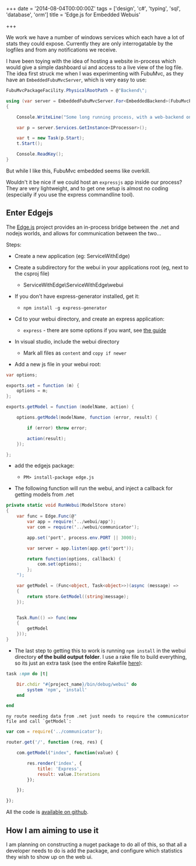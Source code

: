 +++
date = '2014-08-04T00:00:00Z'
tags = ['design', 'c#', 'typing', 'sql', 'database', 'orm']
title = 'Edge.js for Embedded Webuis'

+++

We work we have a number of windows services which each have a lot of stats they could expose.  Currently they are only interrogatable by the logfiles and from any notifications we receive.

I have been toying with the idea of hosting a website in-process which would give a simple dashboard ui and access to a live view of the log file.  The idea first struck me when I was experimenting with FubuMvc, as they have an `EmbeddedFubuMvcServer`, which is very easy to use:

```csharp
FubuMvcPackageFacility.PhysicalRootPath = @"Backend\";

using (var server = EmbeddedFubuMvcServer.For<EmbeddedBackend>(FubuMvcPackageFacility.PhysicalRootPath))
{

    Console.WriteLine("Some long running process, with a web-backend on :5500");

    var p = server.Services.GetInstance<IProcessor>();

    var t = new Task(p.Start);
    t.Start();

    Console.ReadKey();
}
```

But while I like this, FubuMvc embedded seems like overkill.

Wouldn't it be nice if we could host an `expressjs` app inside our process?  They are very lightweight, and to get one setup is almost no coding (especially if you use the express commandline tool).

## Enter Edgejs

The [Edge.js][github-edge] project provides an in-process bridge between the .net and nodejs worlds, and allows for communication between the two...

Steps:

*	Create a new application (eg: ServiceWithEdge)

*	Create a subdirectory for the webui in your applications root (eg, next to the csproj file)
	*	ServiceWithEdge\ServiceWithEdge\webui

*	If you don't have express-generator installed, get it:
	*	`npm install -g express-generator`

*	Cd to your webui directory, and create an express application:
	*	`express` - there are some options if you want, see [the guide][express-generator-guide]

*	In visual studio, include the webui directory
	*	Mark all files as `content` and `copy if newer`

*	Add a new js file in your webui root:

```csharp
var options;

exports.set = function (m) {
    options = m;
};

exports.getModel = function (modelName, action) {

    options.getModel(modelName, function (error, result) {

        if (error) throw error;

        action(result);
    });

};
```

*	add the edgejs package:
	*	`PM> install-package edge.js`

*	The following function will run the webui, and inject a callback for getting models from .net

```csharp
private static void RunWebui(ModelStore store)
{
	var func = Edge.Func(@"
		var app = require('../webui/app');
		var com = require('../webui/communicator');

		app.set('port', process.env.PORT || 3000);

		var server = app.listen(app.get('port'));

		return function(options, callback) {
			com.set(options);
		};
	");

	var getModel = (Func<object, Task<object>>)(async (message) =>
	{
		return store.GetModel((string)message);
	});


	Task.Run(() => func(new
	{
		getModel
	}));
}
```

*	The last step to getting this to work is running `npm install` in the webui directory **of the build output folder**.  I use a rake file to build everything, so its just an extra task (see the entire Rakefile [here][demo-rakefile]):

```ruby
task :npm do |t|

	Dir.chdir "#{project_name}/bin/debug/webui" do
		system 'npm', 'install'
	end

end
```

	ny route needing data from .net just needs to require the communicator file and call `getModel`:

```js
var com = require('../communicator');

router.get('/', function (req, res) {

    com.getModel("index", function(value) {

        res.render('index', {
            title: 'Express',
            result: value.Iterations
        });

    });

});
```

All the code is [available on github][demo-project].

## How I am aiming to use it

I am planning on constructing a nuget package to do all of this, so that all a developer needs to do is add the package, and configure which statistics they wish to show up on the web ui.

[github-edge]: http://tjanczuk.github.io/edge/
[express-generator-guide]: http://expressjs.com/guide.html#executable
[demo-rakefile]: https://github.com/Pondidum/ServiceWithEdge/blob/master/Rakefile
[demo-project]: https://github.com/Pondidum/ServiceWithEdge
